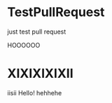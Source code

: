 TestPullRequest
===============

just test pull request

HOOOOOO


XIXIXIXIXII
===============

iisii
Hello\!
hehhehe
